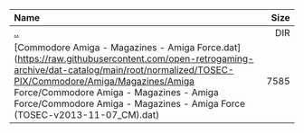 |Name|Size|
|:---|---:|
|[..](../index.html)|DIR|
|[Commodore Amiga - Magazines - Amiga Force.dat](https://raw.githubusercontent.com/open-retrogaming-archive/dat-catalog/main/root/normalized/TOSEC-PIX/Commodore/Amiga/Magazines/Amiga Force/Commodore Amiga - Magazines - Amiga Force/Commodore Amiga - Magazines - Amiga Force (TOSEC-v2013-11-07_CM).dat)|7585|

